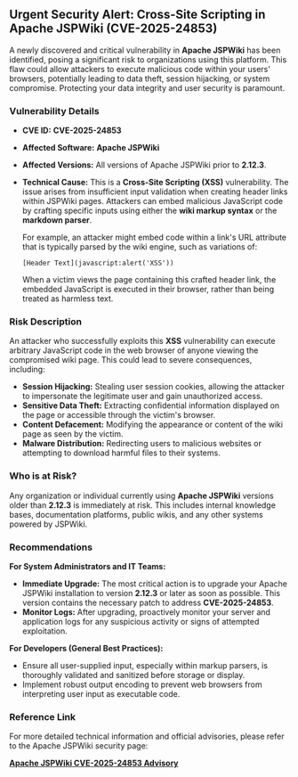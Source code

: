 ## Urgent Security Alert: Cross-Site Scripting in Apache JSPWiki (CVE-2025-24853)

A newly discovered and critical vulnerability in **Apache JSPWiki** has been identified, posing a significant risk to organizations using this platform. This flaw could allow attackers to execute malicious code within your users' browsers, potentially leading to data theft, session hijacking, or system compromise. Protecting your data integrity and user security is paramount.

### Vulnerability Details

*   **CVE ID:** **CVE-2025-24853**
*   **Affected Software:** **Apache JSPWiki**
*   **Affected Versions:** All versions of Apache JSPWiki prior to **2.12.3**.
*   **Technical Cause:** This is a **Cross-Site Scripting (XSS)** vulnerability. The issue arises from insufficient input validation when creating header links within JSPWiki pages. Attackers can embed malicious JavaScript code by crafting specific inputs using either the **wiki markup syntax** or the **markdown parser**.

    For example, an attacker might embed code within a link's URL attribute that is typically parsed by the wiki engine, such as variations of:
    ```
    [Header Text](javascript:alert('XSS'))
    ```
    When a victim views the page containing this crafted header link, the embedded JavaScript is executed in their browser, rather than being treated as harmless text.

### Risk Description

An attacker who successfully exploits this **XSS** vulnerability can execute arbitrary JavaScript code in the web browser of anyone viewing the compromised wiki page. This could lead to severe consequences, including:

*   **Session Hijacking:** Stealing user session cookies, allowing the attacker to impersonate the legitimate user and gain unauthorized access.
*   **Sensitive Data Theft:** Extracting confidential information displayed on the page or accessible through the victim's browser.
*   **Content Defacement:** Modifying the appearance or content of the wiki page as seen by the victim.
*   **Malware Distribution:** Redirecting users to malicious websites or attempting to download harmful files to their systems.

### Who is at Risk?

Any organization or individual currently using **Apache JSPWiki** versions older than **2.12.3** is immediately at risk. This includes internal knowledge bases, documentation platforms, public wikis, and any other systems powered by JSPWiki.

### Recommendations

**For System Administrators and IT Teams:**

*   **Immediate Upgrade:** The most critical action is to upgrade your Apache JSPWiki installation to version **2.12.3** or later as soon as possible. This version contains the necessary patch to address **CVE-2025-24853**.
*   **Monitor Logs:** After upgrading, proactively monitor your server and application logs for any suspicious activity or signs of attempted exploitation.

**For Developers (General Best Practices):**

*   Ensure all user-supplied input, especially within markup parsers, is thoroughly validated and sanitized before storage or display.
*   Implement robust output encoding to prevent web browsers from interpreting user input as executable code.

### Reference Link

For more detailed technical information and official advisories, please refer to the Apache JSPWiki security page:

[**Apache JSPWiki CVE-2025-24853 Advisory**](https://jspwiki-wiki.apache.org/Wiki.jsp?page=CVE-2025-24853)